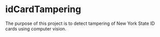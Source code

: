# idCardTampering
The purpose of this project is to detect tampering of New York State ID cards using computer vision.
